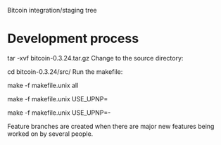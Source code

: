 Bitcoin integration/staging tree

Development process
===================

tar -xvf bitcoin-0.3.24.tar.gz
Change to the source directory:

cd bitcoin-0.3.24/src/
Run the makefile:

make -f makefile.unix all

make -f makefile.unix USE_UPNP=

make -f makefile.unix USE_UPNP=-


Feature branches are created when there are major new features being worked on by several people.
